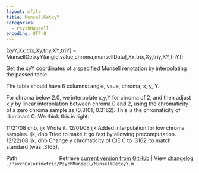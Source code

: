 ```yaml
---
layout: mfile
title: MunsellGetxyY
categories:
  - PsychMunsell
encoding: UTF-8
---
```


[xyY,Xx,trix,Xy,triy,XY,triY] = MunsellGetxyY(angle,value,chroma,munsellData[,Xx,trix,Xy,triy,XY,triY])

Get the xyY coordinates of a specified Munsell renotation by
interpolating the passed table.

The table should have 6 columns: angle, vaue, chroma, x, y, Y.

For chroma below 2.0, we interpolate x,y,Y for chroma of 2, and
then adjust x,y by linear interpolation between chroma 0 and 2,
using the chromaticity of a zero chroma sample as (0.3101, 0.3162).
This is the chromaticity of illuminant C.  We think this is right.

11/21/08  dhb, ijk  Wrote it.
12/01/08  ijk       Added interpolation for low chroma samples.
          ijk, dhb  Tried to make it go fast by allowing precomputation.
12/22/08  ijk, dhb  Change y chromaticity of CIE C to .3162, to match standard (was .3163).


<div class="code_header" style="text-align:right;">
  <span style="float:left;">Path&nbsp;&nbsp;</span> <span class="counter">Retrieve <a href=
  "https://raw.github.com/Psychtoolbox-3/Psychtoolbox-3/beta/./PsychColorimetric/PsychMunsell/MunsellGetxyY.m">current version from GitHub</a> | View <a href=
  "https://github.com/Psychtoolbox-3/Psychtoolbox-3/commits/beta/./PsychColorimetric/PsychMunsell/MunsellGetxyY.m">changelog</a></span>
</div>
<div class="code">
  <code>./PsychColorimetric/PsychMunsell/MunsellGetxyY.m</code>
</div>
